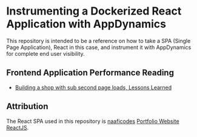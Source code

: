 # Instrumenting a Dockerized React Application with AppDynamics

This repository is intended to be a reference on how to take a SPA (Single Page Application), React in this case, and instrument it with AppDynamics for complete end user visibility.

## Frontend Application Performance Reading

- [Building a shop with sub second page loads, Lessons Learned](https://medium.baqend.com/building-a-shop-with-sub-second-page-loads-lessons-learned-4bb1be3ed07)

## Attribution

The React SPA used in this repository is [naaficodes](https://github.com/naaficodes) [Portfolio Website ReactJS](https://github.com/naaficodes/Portfolio_Website_ReactJS). 
